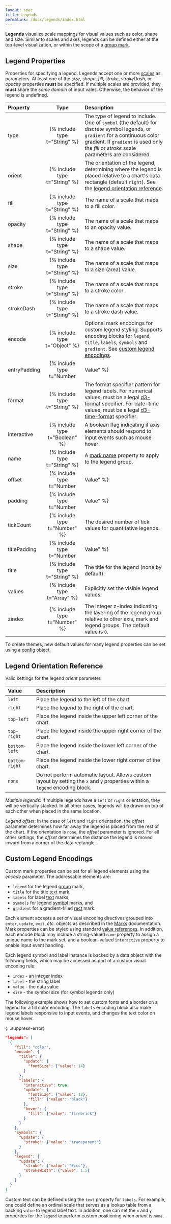 ```yaml
---
layout: spec
title: Legends
permalink: /docs/legends/index.html
---
```


**Legends** visualize scale mappings for visual values such as color, shape and size. Similar to scales and axes, legends can be defined either at the top-level visualization, or within the scope of a [group mark](../marks/group).


## Legend Properties

Properties for specifying a legend. Legends accept one or more [scales](../scales) as parameters. At least one of the _size_, _shape_, _fill_, _stroke_, _strokeDash_, or _opacity_ properties **must** be specified. If multiple scales are provided, they **must** share the _same domain_ of input vales. Otherwise, the behavior of the legend is undefined.

| Property      | Type                           | Description    |
| :------------ |:------------------------------:| :------------- |
| type          | {% include type t="String" %}  | The type of legend to include. One of `symbol` (the default) for discrete symbol legends, or `gradient` for a continuous color gradient. If `gradient` is used only the _fill_ or _stroke_ scale parameters are considered.|
| orient        | {% include type t="String" %}  | The orientation of the legend, determining where the legend is placed relative to a chart's data rectangle (default `right`). See the [legend orientation reference](#orientation).|
| fill          | {% include type t="String" %}  | The name of a scale that maps to a fill color.|
| opacity       | {% include type t="String" %}  | The name of a scale that maps to an opacity value.|
| shape         | {% include type t="String" %}  | The name of a scale that maps to a shape value.|
| size          | {% include type t="String" %}  | The name of a scale that maps to a size (area) value.|
| stroke        | {% include type t="String" %}  | The name of a scale that maps to a stroke color.|
| strokeDash    | {% include type t="String" %}  | The name of a scale that maps to a stroke dash value.|
| encode        | {% include type t="Object" %}  | Optional mark encodings for custom legend styling. Supports encoding blocks for `legend`, `title`, `labels`, `symbols` and `gradient`. See [custom legend encodings](#custom). |
| entryPadding  | {% include type t="Number|Value" %} | The padding between entries in a symbol legend.|
| format        | {% include type t="String" %}  | The format specifier pattern for legend labels. For numerical values, must be a legal [d3-format](https://github.com/d3/d3-format#locale_format) specifier. For date-time values,  must be a legal [d3-time-format](https://github.com/d3/d3-time-format#locale_format) specifier.|
| interactive   | {% include type t="Boolean" %} | A boolean flag indicating if axis elements should respond to input events such as mouse hover.|
| name          | {% include type t="String" %}  | A [mark name](../marks) property to apply to the legend group.|
| offset        | {% include type t="Number|Value" %} | The offset in pixels by which to displace the legend from the data rectangle and axes.|
| padding       | {% include type t="Number|Value" %} | The padding between the border and content of the legend group.|
| tickCount     | {% include type t="Number" %}  | The desired number of tick values for quantitative legends.|
| titlePadding  | {% include type t="Number|Value" %} | The padding between the legend title and entries.|
| title         | {% include type t="String" %}  | The title for the legend (none by default).|
| values        | {% include type t="Array" %}   | Explicitly set the visible legend values.|
| zindex        | {% include type t="Number" %}  | The integer z-index indicating the layering of the legend group relative to other axis, mark and legend groups. The default value is `0`.|

To create themes, new default values for many legend properties can be set using a [config](../config) object.


## <a name="orientation"></a>Legend Orientation Reference

Valid settings for the legend _orient_ parameter.

| Value          | Description |
| :------------- | :---------- |
| `left`         | Place the legend to the left of the chart. |
| `right`        | Place the legend to the right of the chart. |
| `top-left`     | Place the legend inside the upper left corner of the chart.|
| `top-right`    | Place the legend inside the upper right corner of the chart.|
| `bottom-left`  | Place the legend inside the lower left corner of the chart.|
| `bottom-right` | Place the legend inside the lower right corner of the chart.|
| `none`         | Do not perform automatic layout. Allows custom layout by setting the `x` and `y` properties within a `legend` encoding block.|

_Multiple legends_: If multiple legends have a `left` or `right` orientation, they will be vertically stacked. In all other cases, legends will be drawn on top of each other when placed in the same location.

_Legend offset_: In the case of `left` and `right` orientation, the _offset_ parameter determines how far away the legend is placed from the rest of the chart. If the orientation is `none`, the _offset_ parameter is ignored. For all other settings, the _offset_ determines the distance the legend is moved inward from a corner of the data rectangle.


## <a name="custom"></a>Custom Legend Encodings

Custom mark properties can be set for all legend elements using the _encode_ parameter. The addressable elements are:

- `legend` for the legend [group](../marks/group) mark,
- `title` for the title [text](../marks/text) mark,
- `labels` for label [text](../marks/text) marks,
- `symbols` for legend [symbol](../marks/symbol) marks, and
- `gradient` for a gradient-filled [rect](../marks/rect) mark.

Each element accepts a set of visual encoding directives grouped into `enter`, `update`, `exit`, _etc._ objects as described in the [Marks](../marks) documentation. Mark properties can be styled using standard [value references](../types/#Value). In addition, each encode block may include a string-valued `name` property to assign a unique name to the mark set, and a boolean-valued `interactive` property to enable input event handling.

Each legend symbol and label instance is backed by a data object with the following fields, which may be accessed as part of a custom visual encoding rule:

- `index` - an integer index
- `label` - the string label
- `value` - the data value
- `size` - the symbol size (for symbol legends only)

The following example shows how to set custom fonts and a border on a legend for a fill color encoding. The `labels` encoding block also make legend labels responsive to input events, and changes the text color on mouse hover.

{: .suppress-error}
```json
"legends": [
  {
    "fill": "color",
    "encode": {
      "title": {
        "update": {
          "fontSize": {"value": 14}
        }
      },
      "labels": {
        "interactive": true,
        "update": {
          "fontSize": {"value": 12},
          "fill": {"value": "black"}
        },
        "hover": {
          "fill": {"value": "firebrick"}
        }
      }
    },
    "symbols": {
      "update": {
        "stroke": {"value": "transparent"}
      }
    },
    "legend": {
      "update": {
        "stroke": {"value": "#ccc"},
        "strokeWidth": {"value": 1.5}
      }
    }
  }
]
```

Custom text can be defined using the `text` property for `labels`. For example, one could define an ordinal scale that serves as a lookup table from a backing `value` to legend label text. In addition, one can set the `x` and `y` properties for the `legend` to perform custom positioning when _orient_ is `none`.
